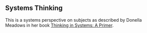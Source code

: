 ## Systems Thinking

This is a systems perspective on subjects as described by Donella Meadows
in her book
[Thinking in Systems: A Primer](https://www.google.com/search?q=thinking+in+systems).

